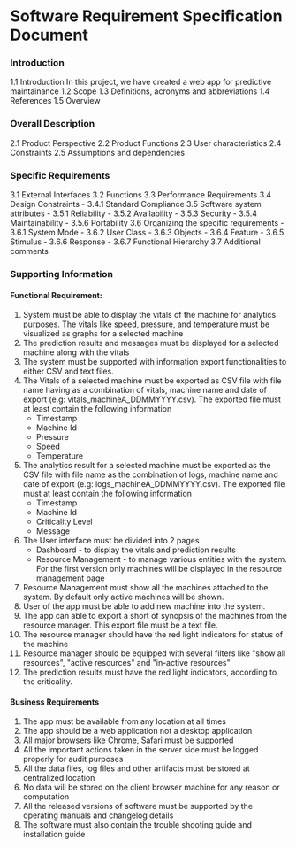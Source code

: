 # Software Requirement Specification Document


### Introduction
  1.1 Introduction
  In this project, we have created a web app for predictive maintainance 
  1.2 Scope
  1.3 Definitions, acronyms and abbreviations
  1.4 References
  1.5 Overview

### Overall Description
  2.1 Product Perspective
  2.2 Product Functions
  2.3 User characteristics
  2.4 Constraints
  2.5 Assumptions and dependencies

### Specific Requirements
  3.1 External Interfaces
  3.2 Functions
  3.3 Performance Requirements
  3.4 Design Constraints
    - 3.4.1 Standard Compliance
  3.5 Software system attributes
    - 3.5.1 Reliability
    - 3.5.2 Availability
    - 3.5.3 Security
    - 3.5.4 Maintainability
    - 3.5.6 Portability
  3.6 Organizing the specific requirements
    - 3.6.1 System Mode
    - 3.6.2 User Class
    - 3.6.3 Objects
    - 3.6.4 Feature
    - 3.6.5 Stimulus
    - 3.6.6 Response
    - 3.6.7 Functional Hierarchy
  3.7 Additional comments

### Supporting Information





#### Functional Requirement:

1. System must be able to display the vitals of the machine for analytics purposes. The vitals like speed, pressure, and temperature must be visualized as graphs for a selected machine
2. The prediction results and messages must be displayed for a selected machine along with the vitals
3. The system must be supported with information export functionalities to either CSV and text files.
4. The Vitals of a selected machine must be exported as CSV file with file name having as a combination of vitals, machine name and date of export (e.g: vitals_machineA_DDMMYYYY.csv). The exported file must at least contain the following information
      - Timestamp
      - Machine Id
      - Pressure
      - Speed
      - Temperature
5. The analytics result for a selected machine must be exported as the CSV file with file name as the combination of logs, machine name and date of export (e.g: logs_machineA_DDMMYYYY.csv). The exported file must at least contain the following information
      - Timestamp
      - Machine Id
      - Criticality Level
      - Message
6. The User interface must be divided into 2 pages
      - Dashboard - to display the vitals and prediction results
      - Resource Management - to manage various entities with the system. For the first version only machines will be displayed in the resource management page
7. Resource Management must show all the machines attached to the system. By default only active machines will be shown.
8. User of the app must be able to add new machine into the system.
9. The app can able to export a short of synopsis of the machines from the resource manager. This export file must be a text file.
10. The resource manager should have the red light indicators for status of the machine
11. Resource manager should be equipped with several filters like "show all resources", "active resources" and "in-active resources"
12. The prediction results must have the red light indicators, according to the criticality.

#### Business Requirements

1. The app must be available from any location at all times
2. The app should be a web application not a desktop application
3. All major browsers like Chrome, Safari must be supported
4. All the important actions taken in the server side must be logged properly for audit purposes
5. All the data files, log files and other artifacts must be stored at centralized location
6. No data will be stored on the client browser machine for any reason or computation
7. All the released versions of software must be supported by the operating manuals and changelog details
8. The software must also contain the trouble shooting guide and installation guide
